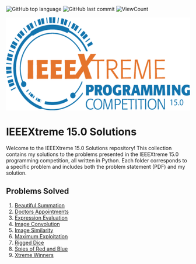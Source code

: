 
![GitHub top language](https://img.shields.io/github/languages/top/Pavith19/IEEEXtreme15.0-Solutions?style=flat)
![GitHub last commit](https://img.shields.io/github/last-commit/Pavith19/IEEEXtreme15.0-Solutions?style=flat)
![ViewCount](https://views.whatilearened.today/views/github/Pavith19/IEEEXtreme15.0-Solutions.svg?cache=remove)


<p align="center">
  <img src="Assets/ieeextreme-15.png" height=255 width=562 alt="IEEEXtreme 15.0  banner">
</p>

# IEEEXtreme 15.0 Solutions

Welcome to the IEEEXtreme 15.0 Solutions repository! This collection contains my solutions to the problems presented in the IEEEXtreme 15.0 programming competition, all written in Python. Each folder corresponds to a specific problem and includes both the problem statement (PDF) and my solution.

## Problems Solved

1. [Beautiful Summation](https://github.com/Pavith19/IEEEXtreme15.0-Solutions/tree/main/Beautiful%20Summation)
2. [Doctors Appointments](https://github.com/Pavith19/IEEEXtreme15.0-Solutions/tree/main/Doctors%20Appointments)
3. [Expression Evaluation](https://github.com/Pavith19/IEEEXtreme15.0-Solutions/tree/main/Expression%20Evaluation)
4. [Image Convolution](https://github.com/Pavith19/IEEEXtreme15.0-Solutions/tree/main/Image%20Convolution)
5. [Image Similarity](https://github.com/Pavith19/IEEEXtreme15.0-Solutions/tree/main/Image%20Similarity)
6. [Maximum Exploitation](https://github.com/Pavith19/IEEEXtreme15.0-Solutions/tree/main/Maximum%20Exploitation)
7. [Rigged Dice](https://github.com/Pavith19/IEEEXtreme15.0-Solutions/tree/main/Rigged%20Dice)
8. [Spies of Red and Blue](https://github.com/Pavith19/IEEEXtreme15.0-Solutions/tree/main/Spies%20of%20Red%20and%20Blue)
9. [Xtreme Winners](https://github.com/Pavith19/IEEEXtreme15.0-Solutions/tree/main/Xtreme%20Winners)


